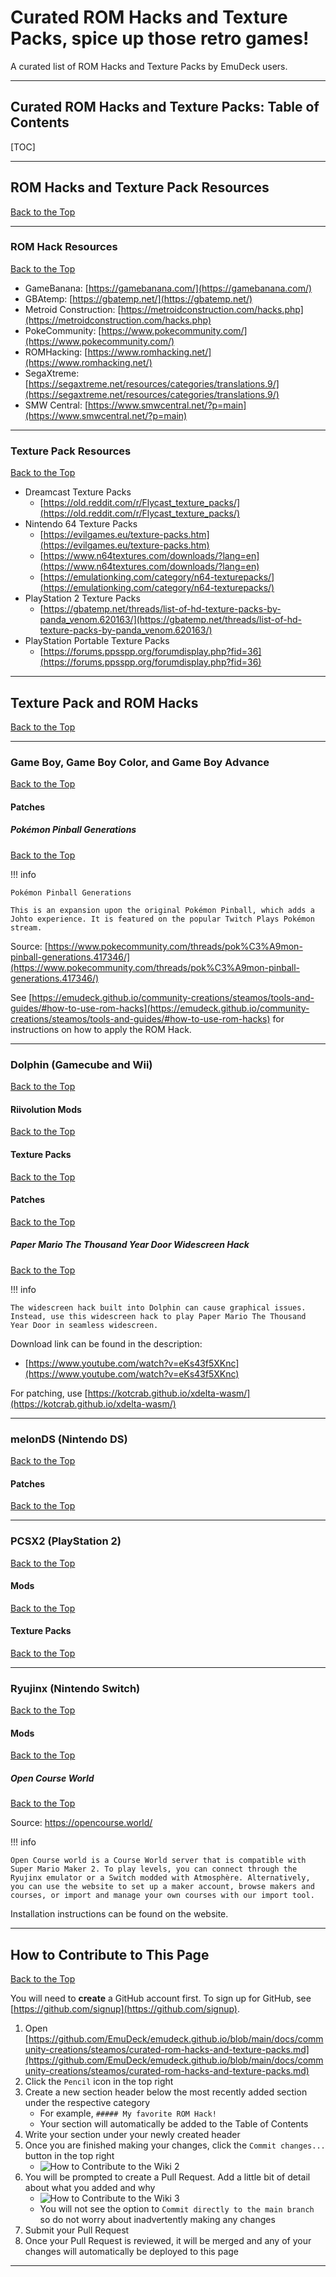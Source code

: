 # Curated ROM Hacks and Texture Packs, spice up those retro games!

A curated list of ROM Hacks and Texture Packs by EmuDeck users. 

***

## Curated ROM Hacks and Texture Packs: Table of Contents

[TOC]

***

## ROM Hacks and Texture Pack Resources
[Back to the Top](#curated-rom-hacks-and-texture-packs-table-of-contents)

***

### ROM Hack Resources
[Back to the Top](#curated-rom-hacks-and-texture-packs-table-of-contents)

* GameBanana: [https://gamebanana.com/](https://gamebanana.com/)
* GBAtemp: [https://gbatemp.net/](https://gbatemp.net/)
* Metroid Construction: [https://metroidconstruction.com/hacks.php](https://metroidconstruction.com/hacks.php)
* PokeCommunity: [https://www.pokecommunity.com/](https://www.pokecommunity.com/)
* ROMHacking: [https://www.romhacking.net/](https://www.romhacking.net/)
* SegaXtreme: [https://segaxtreme.net/resources/categories/translations.9/](https://segaxtreme.net/resources/categories/translations.9/)
* SMW Central: [https://www.smwcentral.net/?p=main](https://www.smwcentral.net/?p=main)

***

### Texture Pack Resources
[Back to the Top](#curated-rom-hacks-and-texture-packs-table-of-contents)

* Dreamcast Texture Packs
    * [https://old.reddit.com/r/Flycast_texture_packs/](https://old.reddit.com/r/Flycast_texture_packs/)
* Nintendo 64 Texture Packs
    * [https://evilgames.eu/texture-packs.htm](https://evilgames.eu/texture-packs.htm)
    * [https://www.n64textures.com/downloads/?lang=en](https://www.n64textures.com/downloads/?lang=en)
    * [https://emulationking.com/category/n64-texturepacks/](https://emulationking.com/category/n64-texturepacks/)
* PlayStation 2 Texture Packs
    * [https://gbatemp.net/threads/list-of-hd-texture-packs-by-panda_venom.620163/](https://gbatemp.net/threads/list-of-hd-texture-packs-by-panda_venom.620163/)    
* PlayStation Portable Texture Packs
    * [https://forums.ppsspp.org/forumdisplay.php?fid=36](https://forums.ppsspp.org/forumdisplay.php?fid=36)

***
 
## Texture Pack and ROM Hacks
[Back to the Top](#curated-rom-hacks-and-texture-packs-table-of-contents)

***

### Game Boy, Game Boy Color, and Game Boy Advance
[Back to the Top](#curated-rom-hacks-and-texture-packs-table-of-contents)

#### Patches

##### Pokémon Pinball Generations
[Back to the Top](#curated-rom-hacks-and-texture-packs-table-of-contents)

!!! info

    Pokémon Pinball Generations

    This is an expansion upon the original Pokémon Pinball, which adds a Johto experience. It is featured on the popular Twitch Plays Pokémon stream.

Source: [https://www.pokecommunity.com/threads/pok%C3%A9mon-pinball-generations.417346/](https://www.pokecommunity.com/threads/pok%C3%A9mon-pinball-generations.417346/)

See [https://emudeck.github.io/community-creations/steamos/tools-and-guides/#how-to-use-rom-hacks](https://emudeck.github.io/community-creations/steamos/tools-and-guides/#how-to-use-rom-hacks) for instructions on how to apply the ROM Hack. 


***

### Dolphin (Gamecube and Wii)
[Back to the Top](#curated-rom-hacks-and-texture-packs-table-of-contents)

#### Riivolution Mods
[Back to the Top](#curated-rom-hacks-and-texture-packs-table-of-contents)

#### Texture Packs
[Back to the Top](#curated-rom-hacks-and-texture-packs-table-of-contents)

#### Patches
[Back to the Top](#curated-rom-hacks-and-texture-packs-table-of-contents)

##### Paper Mario The Thousand Year Door Widescreen Hack
[Back to the Top](#curated-rom-hacks-and-texture-packs-table-of-contents)

!!! info

    The widescreen hack built into Dolphin can cause graphical issues. Instead, use this widescreen hack to play Paper Mario The Thousand Year Door in seamless widescreen. 

Download link can be found in the description: 
* [https://www.youtube.com/watch?v=eKs43f5XKnc](https://www.youtube.com/watch?v=eKs43f5XKnc)

For patching, use [https://kotcrab.github.io/xdelta-wasm/](https://kotcrab.github.io/xdelta-wasm/)

***

### melonDS (Nintendo DS)
[Back to the Top](#curated-rom-hacks-and-texture-packs-table-of-contents)

#### Patches
[Back to the Top](#curated-rom-hacks-and-texture-packs-table-of-contents)

***

### PCSX2 (PlayStation 2)
[Back to the Top](#curated-rom-hacks-and-texture-packs-table-of-contents)

#### Mods
[Back to the Top](#curated-rom-hacks-and-texture-packs-table-of-contents)

#### Texture Packs
[Back to the Top](#curated-rom-hacks-and-texture-packs-table-of-contents)

***

### Ryujinx (Nintendo Switch)
[Back to the Top](#curated-rom-hacks-and-texture-packs-table-of-contents)

#### Mods
[Back to the Top](#curated-rom-hacks-and-texture-packs-table-of-contents)

##### Open Course World
[Back to the Top](#curated-rom-hacks-and-texture-packs-table-of-contents)

Source: https://opencourse.world/

!!! info 

    Open Course world is a Course World server that is compatible with Super Mario Maker 2. To play levels, you can connect through the Ryujinx emulator or a Switch modded with Atmosphère. Alternatively, you can use the website to set up a maker account, browse makers and courses, or import and manage your own courses with our import tool. 

Installation instructions can be found on the website. 

***

## How to Contribute to This Page
[Back to the Top](#curated-rom-hacks-and-texture-packs-table-of-contents)

You will need to **create** a GitHub account first. To sign up for GitHub, see [https://github.com/signup](https://github.com/signup).

1. Open [https://github.com/EmuDeck/emudeck.github.io/blob/main/docs/community-creations/steamos/curated-rom-hacks-and-texture-packs.md](https://github.com/EmuDeck/emudeck.github.io/blob/main/docs/community-creations/steamos/curated-rom-hacks-and-texture-packs.md)
2. Click the `Pencil` icon in the top right
3. Create a new section header below the most recently added section under the respective category
	* For example, `##### My favorite ROM Hack!`
    * Your section will automatically be added to the Table of Contents
4. Write your section under your newly created header
5. Once you are finished making your changes, click the `Commit changes...` button in the top right
    * ![How to Contribute to the Wiki 2](../../assets/how-to-contribute-2.png)
6. You will be prompted to create a Pull Request. Add a little bit of detail about what you added and why
    * ![How to Contribute to the Wiki 3](../../assets/how-to-contribute-3.png)
    * You will not see the option to `Commit directly to the main branch` so do not worry about inadvertently making any changes
7. Submit your Pull Request
8. Once your Pull Request is reviewed, it will be merged and any of your changes will automatically be deployed to this page

***